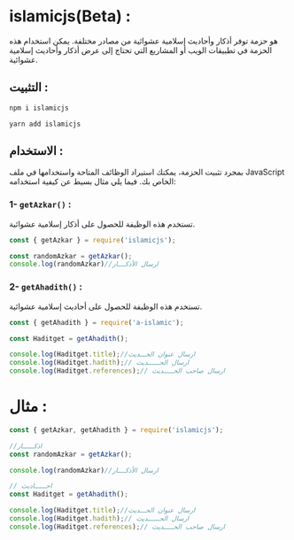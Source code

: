 # islamicjs(Beta) :
هو حزمة توفر أذكار وأحاديث إسلامية عشوائية من مصادر مختلفة. يمكن استخدام هذه الحزمة في تطبيقات الويب أو المشاريع التي تحتاج إلى عرض أذكار وأحاديث إسلامية عشوائية.

## التثبيت :
```bash
npm i islamicjs
```
```yarn 
yarn add islamicjs
```


## الاستخدام : 
بمجرد تثبيت الحزمة، يمكنك استيراد الوظائف المتاحة واستخدامها في ملف JavaScript الخاص بك. فيما يلي مثال بسيط عن كيفية استخدامه:

### 1- `getAzkar()` :
تستخدم هذه الوظيفة للحصول على أذكار إسلامية عشوائية.

```js
const { getAzkar } = require('islamicjs');

const randomAzkar = getAzkar();
console.log(randomAzkar)//ارسال الأذكــــار
```

### 2- `getAhadith()` :
تستخدم هذه الوظيفة للحصول على أحاديث إسلامية عشوائية.

```js
const { getAhadith } = require('a-islamic');

const Haditget = getAhadith();

console.log(Haditget.title);//ارسال عنوان الحـــديث
console.log(Haditget.hadith);// ارسال الحــــــديث
console.log(Haditget.references);// ارسال صاحب الحـــــديث
```

# مثال :
```js
const { getAzkar, getAhadith } = require('islamicjs');

//اذكــــــار
const randomAzkar = getAzkar();

console.log(randomAzkar)//ارسال الأذكــــار

// احــــــاديث
const Haditget = getAhadith();

console.log(Haditget.title);//ارسال عنوان الحـــديث
console.log(Haditget.hadith);// ارسال الحــــــديث
console.log(Haditget.references);// ارسال صاحب الحـــــديث
```
